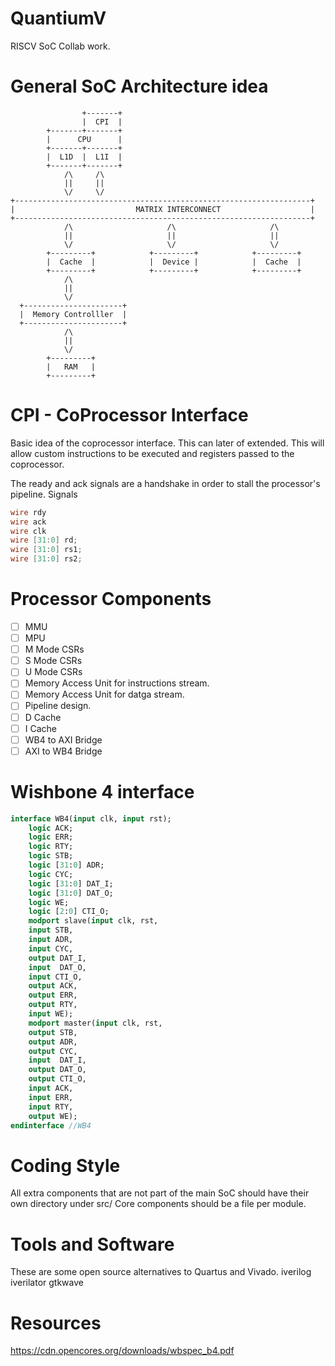 # QuantiumV
RISCV SoC Collab work.


# General SoC Architecture idea
                    +-------+
                    |  CPI  |
            +-------+-------+
            |      CPU      |
            +-------+-------+
            |  L1D  |  L1I  |
            +-------+-------+
                /\     /\
                ||     ||
                \/     \/
    +------------------------------------------------------------------+
    |                           MATRIX INTERCONNECT                    |
    +------------------------------------------------------------------+
                /\                     /\                     /\
                ||                     ||                     ||
                \/                     \/                     \/
            +---------+            +---------+            +---------+
            |  Cache  |            |  Device |            |  Cache  |
            +---------+            +---------+            +---------+
                /\
                ||
                \/
      +----------------------+
      |  Memory Controlller  |
      +----------------------+
                /\
                ||
                \/
            +---------+
            |   RAM   |
            +---------+
            

# CPI - CoProcessor Interface
Basic idea of the coprocessor interface. This can later of extended.
This will allow custom instructions to be executed and registers passed to the coprocessor.

The ready and ack signals are a handshake in order to stall the processor's pipeline.
Signals
```verilog
wire rdy
wire ack
wire clk
wire [31:0] rd;
wire [31:0] rs1;
wire [31:0] rs2;
```

# Processor Components
 - [ ] MMU
 - [ ] MPU
 - [ ] M Mode CSRs
 - [ ] S Mode CSRs
 - [ ] U Mode CSRs
 - [ ] Memory Access Unit for instructions stream.
 - [ ] Memory Access Unit for datga stream.
 - [ ] Pipeline design.
 - [ ] D Cache
 - [ ] I Cache
 - [ ] WB4 to AXI Bridge
 - [ ] AXI to WB4 Bridge

# Wishbone 4 interface

```sv
interface WB4(input clk, input rst);
    logic ACK;
    logic ERR;
    logic RTY;
    logic STB;
    logic [31:0] ADR;
    logic CYC;
    logic [31:0] DAT_I;
    logic [31:0] DAT_O;
    logic WE;
    logic [2:0] CTI_O;
    modport slave(input clk, rst,
    input STB,
    input ADR,
    input CYC,
    output DAT_I,
    input  DAT_O,
    input CTI_O,
    output ACK,
    output ERR,
    output RTY,
    input WE);
    modport master(input clk, rst,
    output STB,
    output ADR,
    output CYC,
    input  DAT_I,
    output DAT_O,
    output CTI_O,
    input ACK,
    input ERR,
    input RTY,
    output WE);
endinterface //WB4
```

# Coding Style
All extra components that are not part of the main SoC should have their own directory under src/
Core components should be a file per module.

# Tools and Software
These are some open source alternatives to Quartus and Vivado. 
iverilog
iverilator
gtkwave

# Resources
https://cdn.opencores.org/downloads/wbspec_b4.pdf
